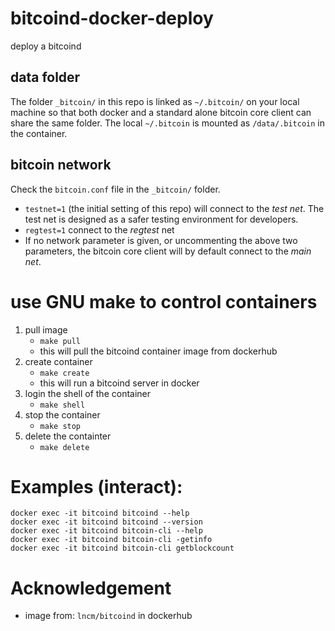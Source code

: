 # bitcoind-docker-deploy
deploy a bitcoind

## data folder

The folder `_bitcoin/` in this repo is linked as `~/.bitcoin/` on your local machine so that both docker and a standard alone bitcoin core client can share the same folder. The local `~/.bitcoin` is mounted as `/data/.bitcoin` in the container.

## bitcoin network

Check the `bitcoin.conf` file in the `_bitcoin/` folder.


- `testnet=1` (the initial setting of this repo) will connect to the *test net*. The test net is designed as a safer testing environment for developers.
- `regtest=1` connect to the *regtest* net
- If no network parameter is given, or uncommenting the above two parameters, the bitcoin core client will by default connect to the *main net*.


# use GNU make to control containers

1. pull image
    - `make pull`
    - this will pull the bitcoind container image from dockerhub
2. create container
     - `make create`
     - this will run a bitcoind server in docker
3. login the shell of the container
     - `make shell`
4. stop the container
     - `make stop`
5. delete the containter
     - `make delete`

# Examples (interact):

```shell
docker exec -it bitcoind bitcoind --help
docker exec -it bitcoind bitcoind --version
docker exec -it bitcoind bitcoin-cli --help
docker exec -it bitcoind bitcoin-cli -getinfo
docker exec -it bitcoind bitcoin-cli getblockcount
```


# Acknowledgement

- image from: `lncm/bitcoind` in dockerhub